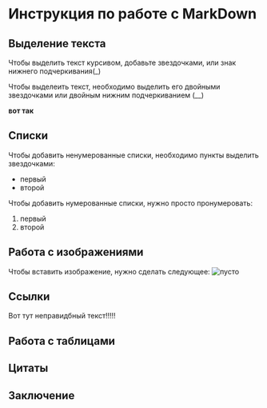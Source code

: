 # Инструкция по работе с MarkDown #

## Выделение текста ##

Чтобы выделить текст курсивом, добавьте звездочками, или знак нижнего подчеркивания(_)

Чтобы выделеить текст, необходимо выделить его двойными звездочками или двойным нижним подчеркиванием (__)


**вот так**

## Списки ##

Чтобы добавить ненумерованные списки, необходимо пункты выделить звездочками:
* первый
* второй

Чтобы добавить нумерованные списки, нужно просто пронумеровать:
1. первый
2. второй


## Работа с изображениями ##
Чтобы вставить изображение, нужно сделать следующее:
![пусто](Church.jfif)

## Ссылки ##
Вот тут неправидбный текст!!!!!


## Работа с таблицами ##

## Цитаты ##

## Заключение ##

